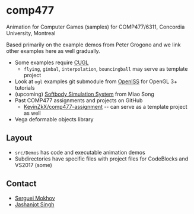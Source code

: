 # comp477
Animation for Computer Games (samples) for COMP477/6311, Concordia University, Montreal

Based primarily on the example demos from Peter Grogono and we
link other examples here as well gradually.

* Some examples require [CUGL](https://github.com/OpenISS/CUGL)
  * `flying`, `gimbal`, `interpolation`, `bouncingball` may serve as template project
* Look at `ogl` examples git submodule from [OpenISS](https://github.com/OpenISS/OpenISS) for OpenGL 3+ tutorials
* (upcoming) [Softbody Simulation System](https://github.com/OpenISS/SoftbodySimulationSystem) from Miao Song
* Past COMP477 assignments and projects on GitHub
  * [KevinZkX/comp477-assignment](https://github.com/KevinZkX/comp477-assignment) -- can serve as a template project as well
* Vega deformable objects library

## Layout

* `src/Demos` has code and executable animation demos
* Subdirectories have specific files with project files for CodeBlocks and VS2017 (some)

## Contact

* [Serguei Mokhov](https://github.com/smokhov)
* [Jashanjot Singh](https://github.com/jashanj0tsingh)
